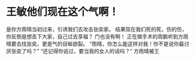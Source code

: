 # 王敏他们现在这个气啊！
是你方雨晴当初过来，引诱我们去攻击张奕家。
结果现在我们死的死，伤的伤，你反倒是想丢下大家，自己过去享福？
门也没有啊！
正在做手术的周鹏听到方雨晴要去找张奕，更是气的目眦欲裂。
“雨晴，你怎么能这样对我！你不是说你最讨厌张奕了吗？”
“还记得你说过，要当我的女人的话吗？”
方雨晴被王

